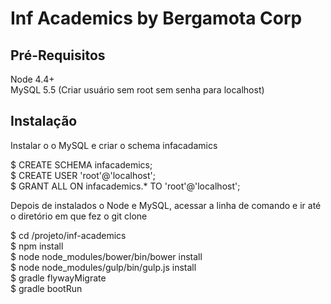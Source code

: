 # Inf Academics by Bergamota Corp

## Pré-Requisitos

Node 4.4+  
MySQL 5.5 (Criar usuário sem root sem senha para localhost)

## Instalação

Instalar o o MySQL e criar o schema infacadamics    

$ CREATE SCHEMA infacademics;  
$ CREATE USER 'root'@'localhost';  
$ GRANT ALL ON infacademics.* TO 'root'@'localhost';    

Depois de instalados o Node e MySQL, acessar a linha de comando e ir até o diretório em que fez o git clone  

$ cd /projeto/inf-academics  
$ npm install  
$ node node_modules/bower/bin/bower install  
$ node node_modules/gulp/bin/gulp.js install  
$ gradle flywayMigrate  
$ gradle bootRun  


